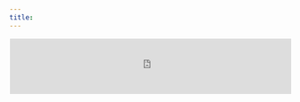 ```yaml
---
title: 
---
```


<iframe src="https://jidin.substack.com/embed" width="100%" height="100" style="border:1px solid #FFF; background:white;" frameborder="0" scrolling="no"></iframe>
